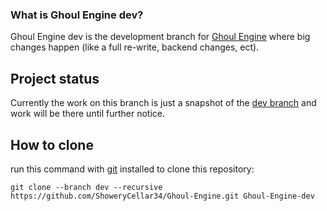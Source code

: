 ### What is Ghoul Engine dev?
Ghoul Engine dev is the development branch for [Ghoul Engine](https://github.com/ShoweryCellar34/Ghoul-Engine.git) where big changes happen (like a full re-write, backend changes, ect).

## Project status
Currently the work on this branch is just a snapshot of the [dev branch](https://github.com/ShoweryCellar34/Ghoul-Engine/tree/dev) and work will be there until further notice.

## How to clone
run this command with [git](https://git-scm.com/) installed to clone this repository:
```
git clone --branch dev --recursive https://github.com/ShoweryCellar34/Ghoul-Engine.git Ghoul-Engine-dev
```
